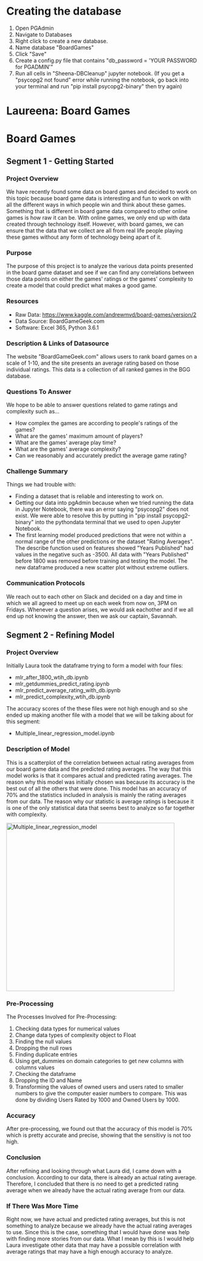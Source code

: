 # Creating the database
1. Open PGAdmin
2. Navigate to Databases
3. Right click to create a new database.
4. Name database "BoardGames"
5. Click "Save"
6. Create a config.py file that contains "db_password = 'YOUR PASSWORD for PGADMIN'"
7. Run all cells in "Sheena-DBCleanup" jupyter notebook. (If you get a "psycopg2 not found" error while running the notebook, go back into your terminal and run "pip install psycopg2-binary" then try again)
# Laureena: Board Games
# Board Games
## Segment 1 - Getting Started
### Project Overview
We have recently found some data on board games and decided to work on this topic because board game data is interesting and fun to work on with all the different ways in which people win and think about these games. Something that is different in board game data compared to other online games is how raw it can be. With online games, we only end up with data created through technology itself. However, with board games, we can ensure that the data that we collect are all from real life people playing these games without any form of technology being apart of it.

### Purpose
The purpose of this project is to analyze the various data points presented in the board game dataset and see if we can find any correlations between those data points on either the games' ratings or the games' complexity to create a model that could predict what makes a good game.

### Resources
- Raw Data: https://www.kaggle.com/andrewmvd/board-games/version/2
- Data Source: BoardGameGeek.com
- Software: Excel 365, Python 3.6.1

### Description & Links of Datasource
The website "BoardGameGeek.com" allows users to rank board games on a scale of 1-10, and the site presents an average rating based on those individual ratings. This data is a collection of all ranked games in the BGG database.

### Questions To Answer
We hope to be able to answer questions related to game ratings and complexity such as...
- How complex the games are according to people's ratings of the games?
- What are the games' maximum amount of players?
- What are the games' average play time?
- What are the games' average complexity?
- Can we reasonably and accurately predict the average game rating?

### Challenge Summary
Things we had trouble with:
- Finding a dataset that is reliable and interesting to work on. 
- Getting our data into pgAdmin because when we tried running the data in Jupyter Notebook, there was an error saying "psycopg2" does not exist. We were able to resolve this by putting in "pip install psycopg2-binary" into the pythondata terminal that we used to open Jupyter Notebook. 
- The first learning model produced predictions that were not within a normal range of the other predictions or the dataset "Rating Averages". The describe function used on features showed "Years Published" had values in the negative such as -3500. All data with "Years Published" before 1800 was removed before training and testing the model. The new dataframe produced a new scatter plot without extreme outliers.

### Communication Protocols
We reach out to each other on Slack and decided on a day and time in which we all agreed to meet up on each week from now on, 3PM on Fridays. Whenever a question arises, we would ask eachother and if we all end up not knowing the answer, then we ask our captain, Savannah.

## Segment 2 - Refining Model
### Project Overview
Initially Laura took the dataframe trying to form a model with four files:
- mlr_after_1800_wtih_db.ipynb
- mlr_getdummies_predict_rating.ipynb
- mlr_predict_average_rating_with_db.ipynb
- mlr_predict_complexity_wtih_db.ipynb

The accuracy scores of the these files were not high enough and so she ended up making another file with a model that we will be talking about for this segment:
- Multiple_linear_regression_model.ipynb

### Description of Model
This is a scatterplot of the correlation between actual rating averages from our board game data and the predicted rating averages. The way that this model works is that it compares actual and predicted rating averages. The reason why this model was initially chosen was because its accuracy is the best out of all the others that were done. This model has an accuracy of 70% and the statistics included in analysis is mainly the rating averages from our data. The reason why our statistic is average ratings is because it is one of the only statistical data that seems best to analyze so far together with complexity.

<img width="442" alt="Multiple_linear_regression_model" src="https://user-images.githubusercontent.com/85929254/141708883-963de71d-64fb-4c03-b47c-b724a408ff51.png">

### Pre-Processing
The Processes Involved for Pre-Processing:
1. Checking data types for numerical values
2. Change data types of complexity object to Float
3. Finding the null values
4. Dropping the null rows
5. Finding duplicate entries
6. Using get_dummies on domain categories to get new columns with columns values
7. Checking the dataframe
8. Dropping the ID and Name
9. Transforming the values of owned users and users rated to smaller numbers to give the computer easier numbers to compare. This was done by dividing Users Rated by 1000 and Owned Users by 1000.

### Accuracy
After pre-processing, we found out that the accuracy of this model is 70% which is pretty accurate and precise, showing that the sensitivy is not too high.

### Conclusion
After refining and looking through what Laura did, I came down with a conclusion. According to our data, there is already an actual rating average. Therefore, I concluded that there is no need to get a predicted rating average when we already have the actual rating average from our data.

### If There Was More Time
Right now, we have actual and predicted rating averages, but this is not something to analyze because we already have the actual rating averages to use. Since this is the case, something that I would have done was help with finding more stories from our data. What I mean by this is I would help Laura investigate other data that may have a possible correlation with average ratings that may have a high enough accuracy to analyze.

